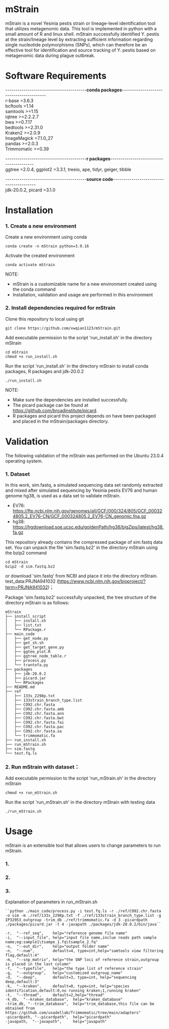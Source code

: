 # mStrain
mStrain is a novel Yesinia pestis strain or lineage-level identification tool that utilizes metagenomic data. This tool is implemented in python with a small amount of R and linux shell. mStrain successfully identified Y. pestis at the strain/lineage level by extracting sufficient information regarding single nucleotide polymorphisms (SNPs), which can therefore be an effective tool for identification and source tracking of Y. pestis based on metagenomic data during plague outbreak.<br/>

# Software Requirements <br/>
----------------------------------------******conda packages******----------------------------------------<br/>
r-base =3.6.3 <br/>
bcftools =1.14 <br/>
samtools >=1.15 <br/>
iqtree >=2.2.2.7 <br/>
bwa >=0.7.17 <br/>
bedtools >=2.31.0 <br/>
Kraken2 >=2.0.9 <br/>
ImageMagick =7.1.0_27 <br/>
pandas >=2.0.3 <br/>
Trimmomatic >=0.39 <br/>

----------------------------------------******r packages******----------------------------------------<br/>
ggtree =2.0.4,  ggplot2 =3.3.1,  treeio, ape,  tidyr, geiger,  tibble <br/>

----------------------------------------******source code******----------------------------------------<br/>
jdk-20.0.2, picard =3.1.0 <br/>

# Installation
### 1. Create a new environment <br/>
Create a new environment using conda <br/>
```
conda create -n mStrain python=3.9.16
```
Activate the created environment<br/>
```
conda activate mStrain
```
NOTE:
- mStrain is a customizable name for a new environment created using the conda command
- Installation, validation and usage are performed in this environment
### 2. Install dependencies required for mStrain <br/>
Clone this repository to local using git <br/>
```
git clone https://github.com/xwqian1123/mStrain.git
```
Add executable permission to the script 'run_install.sh' in the directory mStrain <br/>
```
cd mStrain
chmod +x run_install.sh
```
Run the script 'run_install.sh' in the directory mStrain to install conda packages, R packages and jdk-20.0.2<br/>
```
./run_install.sh
```
NOTE: 
- Make sure the dependencies are installed successfully.
- The picard package can be found at https://github.com/broadinstitute/picard.
- R packages and picard this project depends on have been packaged and placed in the mStrain/packages directory.
 
# Validation
The following validation of the mStrain was performed on the Ubuntu 23.0.4 operating system.
### 1. Dataset
In this work, sim.fastq, a simulated sequencing data set randomly extracted and mixed after simulated sequencing by Yesinia pestis EV76 and human genome hg38, is used as a data set to validate mStrain.<br/>
- EV76: https://ftp.ncbi.nlm.nih.gov/genomes/all/GCF/000/324/805/GCF_000324805.2_EV76-CN/GCF_000324805.2_EV76-CN_genomic.fna.gz<br/>
- hg38: https://hgdownload.soe.ucsc.edu/goldenPath/hg38/bigZips/latest/hg38.fa.gz<br/>

This repository already contains the compressed package of sim.fastq data set. You can unpack the file 'sim.fastq.bz2' in the directory mStrain using the bzip2 command<br/>
```
cd mStrain
bzip2 -d sim.fastq.bz2
```
or download 'sim.fastq' from NCBI and place it into the directory mStrain.<br/>
test_data:PRJNA941032 (https://www.ncbi.nlm.nih.gov/bioproject/?term=PRJNA941032)；<br/>

Package 'sim.fastq.bz2' successfully unpacked, the tree structure of the directory mStrain is as follows:
```
mStrain
├── install_script
│   ├── install.sh
│   ├── list.txt
│   └── RPackage.r
├── main_code
│   ├── get_node.py
│   ├── get_sh.sh
│   ├── get_target_gene.py
│   ├── ggtee_plot.R
│   ├── ggtree_node_table.r
│   ├── process.py
│   └── trantofa.py
├── packages
│   ├── jdk-20.0.2
│   ├── picard.jar
│   └── RPackages
├── README.md
├── ref
│   ├── 133s_2298p.txt
│   ├── 133strain_branch_type.list
│   ├── CO92.chr.fasta
│   ├── CO92.chr.fasta.amb
│   ├── CO92.chr.fasta.ann
│   ├── CO92.chr.fasta.bwt
│   ├── CO92.chr.fasta.fai
│   ├── CO92.chr.fasta.pac
│   ├── CO92.chr.fasta.sa
│   └── trimmomatic.fa
├── run_install.sh
├── run_mStrain.sh
├── sim.fastq
└── test.fq.ls
```
### 2. Run mStrain with dataset：
Add executable permission to the script 'run_mStrain.sh' in the directory mStrain <br/>
```
chmod +x run_mStrain.sh
```
Run the script 'run_mStrain.sh' in the directory mStrain with testing data <br/>
```
./run_mStrain.sh
```
# Usage
mStrain is an extensible tool that allows users to change parameters to run mStrain.
### 1.

### 2. 

### 3.

Explanation of parameters in run_mStrain.sh
```
``python ./main_code/process.py -i test.fq.ls -r ./ref/CO92.chr.fasta -o sim -m ./ref/133s_2298p.txt -f ./ref/133strain_branch_type.list -g IP32953_outgroup -trim_db ./ref/trimmomatic.fa -d 3 -picardpath ./packages/picard.jar -t 4 -javapath ./packages/jdk-20.0.2/bin/java``

-r,  "--ref_seq",    help="reference genome file name"
-i,  "--input_file", help="input file name,inclue reads path sample name;eg:sample1\tsampe_1.fq\tsample_2.fq"
-o,  "--out_dir",    help="output folder name"
-n,  "--num",        default=4, type=int,help="samtools view filtering flag,default:4"
-m,  "--snp_matrix", help="the SNP loci of reference strain,outgroup is placed in the last column"
-f,  "--typefile",   help="the type list of reference strain"
-g,  "--outgroup",   help="customized outgroup_name"
-d,  "--deep",       default=3, type=int, help="sequencing deep,default:3"
-k,  "--kraken",     default=0, type=int, help="species identification,default:0,no running kraken;1,running kraken"
-t,  "--thread",     default=2,help="thread"
-k_db,  "--kraken_database",  help="kraken_database"
-trim_db, "--trim_database",  help="trim_database,this file can be obtained from https://github.com/usadellab/Trimmomatic/tree/main/adapters"
-picardpath, "--picardpath",  help="picardpath"
-javapath,  "--javapath",     help="javapath"

```


